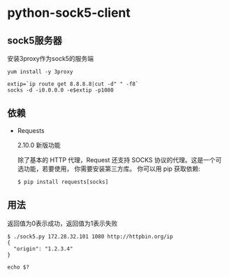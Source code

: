 # python-sock5-client

## sock5服务器
安装3proxy作为sock5的服务端

```shell
yum install -y 3proxy

extip=`ip route get 8.8.8.8|cut -d" " -f8`
socks -d -i0.0.0.0 -e$extip -p1080
```

## 依赖
* Requests

  2.10.0 新版功能

  除了基本的 HTTP 代理，Request 还支持 SOCKS 协议的代理。这是一个可选功能，若要使用， 你需要安装第三方库。
  你可以用 pip 获取依赖:

  ```shell
  $ pip install requests[socks]
  ```

## 用法
返回值为0表示成功，返回值为1表示失败
```shell
$ ./sock5.py 172.28.32.101 1080 http://httpbin.org/ip
{
  "origin": "1.2.3.4"
}

echo $?
```
